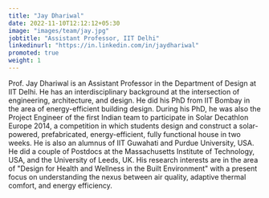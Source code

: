 ```yaml
---
title: "Jay Dhariwal"
date: 2022-11-10T12:12:12+05:30
image: "images/team/jay.jpg"
jobtitle: "Assistant Professor, IIT Delhi"
linkedinurl: "https://in.linkedin.com/in/jaydhariwal"
promoted: true
weight: 1
---
```


Prof. Jay Dhariwal is an Assistant Professor in the Department of Design at IIT Delhi. He has an interdisciplinary background at the intersection of engineering, architecture, and design. He did his PhD from IIT Bombay in the area of energy-efficient building design. During his PhD, he was also the Project Engineer of the first Indian team to participate in Solar Decathlon Europe 2014, a competition in which students design and construct a solar-powered, prefabricated, energy-efficient, fully functional house in two weeks. He is also an alumnus of IIT Guwahati and Purdue University, USA. He did a couple of Postdocs at the Massachusetts Institute of Technology, USA, and the University of Leeds, UK. His research interests are in the area of "Design for Health and Wellness in the Built Environment" with a present focus on understanding the nexus between air quality, adaptive thermal comfort, and energy efficiency.
